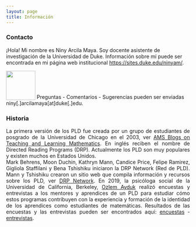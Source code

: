 ```yaml
---
layout: page
title: Información
---
```



### Contacto

¡Hola! Mi nombre es Niny Arcila Maya. Soy docente asistente de investigación de la Universidad de Duke. Información sobre mí puede ser encontrada en mi página web institucional https://sites.duke.edu/ninyam/.

<img src="{{ '/assets/img/icons8-mail-100.png' | prepend: site.baseurl }}" width="80" height="80" style="vertical-align:bottom"> Preguntas - Comentarios - Sugerencias pueden ser enviadas niny[.]arcilamaya[at]duke[.]edu.   

### Historia

<div style="text-align: justify">
<p>
La primera versión de los PLD fue creada por un grupo de estudiantes de posgrado de la Universidad de Chicago en el 2003, ver <a href="https://blogs.ams.org/matheducation/2015/06/20/we-started-a-directed-reading-program-and-so-can-you/">AMS Blogs on Teaching and Learning Mathematics</a>. En inglés reciben el nombre de Directed Reading Programs (DRP). Actualmente los PLD son muy populares y existen muchos en Estados Unidos. 
<br>
Mark Behrens, Moon Duchin, Kathryn Mann, Candice Price, Felipe Ramirez, Gigliola Staffilani y Bena Tshishiku iniciaron la DRP Network (Red de PLD). Mann y Tshishiku crearon un sitio web que compila información y recursos sobre los PLD, ver <a href="https://sites.google.com/view/drp-network/home?authuser=0">DRP Network</a>. En 2019, la psicóloga social de la Universidad de California, Berkeley, <a href="https://psychology.berkeley.edu/people/ozlem-ayduk">Ozlem Ayduk</a> realizó encuestas y entrevistas a los mentores y aprendices de un PLD para estudiar cómo estos programas contribuyen con la experiencia y formación de la identidad de los aprendices como estudiantes de matemáticas. Resultados de las encuestas y las entrevistas pueden ser encontrados aquí: <a href="https://drive.google.com/file/d/1v0T0f9Gw_-T1elHPvUl6PhQWn2g_pCD3/view">encuestas</a> - <a href="https://drive.google.com/file/d/1NNcSrwUe9fBgF5yCh_x0Rk7EZUjR8A27/view">entrevistas</a>.
</p>
</div>